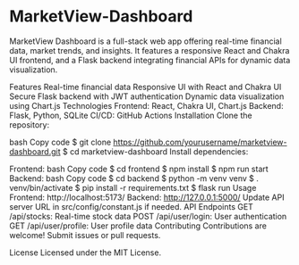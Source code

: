 # MarketView-Dashboard
MarketView Dashboard is a full-stack web app offering real-time financial data, market trends, and insights. It features a responsive React and Chakra UI frontend, and a Flask backend integrating financial APIs for dynamic data visualization.

Features
Real-time financial data
Responsive UI with React and Chakra UI
Secure Flask backend with JWT authentication
Dynamic data visualization using Chart.js
Technologies
Frontend: React, Chakra UI, Chart.js
Backend: Flask, Python, SQLite
CI/CD: GitHub Actions
Installation
Clone the repository:

bash
Copy code
$ git clone https://github.com/yourusername/marketview-dashboard.git
$ cd marketview-dashboard
Install dependencies:

Frontend:
bash
Copy code
$ cd frontend
$ npm install
$ npm run start
Backend:
bash
Copy code
$ cd backend
$ python -m venv venv
$ . venv/bin/activate
$ pip install -r requirements.txt
$ flask run
Usage
Frontend: http://localhost:5173/
Backend: http://127.0.0.1:5000/
Update API server URL in src/config/constant.js if needed.
API Endpoints
GET /api/stocks: Real-time stock data
POST /api/user/login: User authentication
GET /api/user/profile: User profile data
Contributing
Contributions are welcome! Submit issues or pull requests.

License
Licensed under the MIT License.

